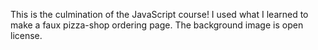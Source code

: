 This is the culmination of the JavaScript course!  I used what I learned to make a faux pizza-shop ordering page.  The background image is open license.
